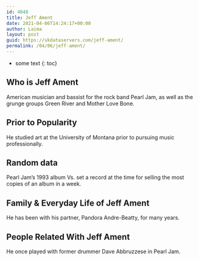 ```yaml
---
id: 4048
title: Jeff Ament
date: 2021-04-06T14:24:17+00:00
author: Laima
layout: post
guid: https://ukdataservers.com/jeff-ament/
permalink: /04/06/jeff-ament/
---
```


* some text
{: toc}


## Who is Jeff Ament
                  
                  
                  
American musician and bassist for the rock band Pearl Jam, as well as the grunge groups Green River and Mother Love Bone.
                  
              
            
              
            
                
                
                
## Prior to Popularity
                  
                  
                  
He studied art at the University of Montana prior to pursuing music professionally.
                  
              
            
              
            
                
                
                
## Random data
                  
                  
                  
Pearl Jam&#8217;s 1993 album Vs. set a record at the time for selling the most copies of an album in a week.
                  
              
            
              
            
                
                
                
## Family & Everyday Life of Jeff Ament
                  
                  
                  
He has been with his partner, Pandora Andre-Beatty, for many years.
                  
              
            
              
            
                
                
                
## People Related With Jeff Ament
                  
                  
                  
He once played with former drummer Dave Abbruzzese in Pearl Jam.
                  
              
            
              
            
                
              
            
              
              
            
            
              
            
          
          
          